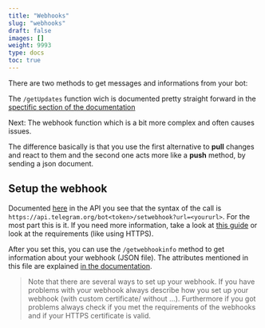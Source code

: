 ```yaml
---
title: "Webhooks"
slug: "webhooks"
draft: false
images: []
weight: 9993
type: docs
toc: true
---
```


There are two methods to get messages and informations from your bot:

The `/getUpdates` function wich is documented pretty straight forward in the [spectific section of the documentation](https://core.telegram.org/bots/api#getupdates)

Next: The webhook function which is a bit more complex and often causes issues. 

The difference basically is that you use the first alternative to **pull** changes and react to them and the second one acts more like a **push** method, by sending a json document.

## Setup the webhook
Documented [here](https://core.telegram.org/bots/api#setwebhook) in the API you see that the syntax of the call is `https://api.telegram.org/bot<token>/setwebhook?url=<yoururl>`. For the most part this is it. If you need more information, take a look at [this guide](https://core.telegram.org/bots/webhooks) or look at the requirements (like using HTTPS).

After you set this, you can use the `/getwebhookinfo` method to get information about your webhook (JSON file). The attributes mentioned in this file are explained [in the documentation](https://core.telegram.org/bots/api#getwebhookinfo).

>Note that there are several ways to set up your webhook. If you have problems with your webhook always describe how you set up your webhook (with custom certificate/ without ...).
Furthermore if you got problems always check if you met the requirements of the webhooks and if your HTTPS certificate is valid. 

